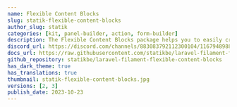 ```yaml
---
name: Flexible Content Blocks
slug: statik-flexible-content-blocks
author_slug: statik
categories: [kit, panel-builder, action, form-builder]
description: The Flexible Content Blocks package helps you to easily create content in Filament for any model, with predefined blocks, and foreach block an extendable Blade view component.
discord_url: https://discord.com/channels/883083792112300104/1167948988327153805
docs_url: https://raw.githubusercontent.com/statikbe/laravel-filament-flexible-content-blocks/main/README.md
github_repository: statikbe/laravel-filament-flexible-content-blocks
has_dark_theme: true
has_translations: true
thumbnail: statik-flexible-content-blocks.jpg
versions: [2, 3]
publish_date: 2023-10-23
---
```

